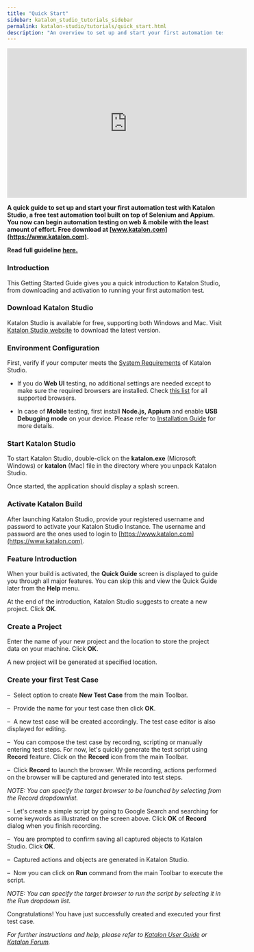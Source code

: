 ```yaml
---
title: "Quick Start"
sidebar: katalon_studio_tutorials_sidebar
permalink: katalon-studio/tutorials/quick_start.html
description: "An overview to set up and start your first automation test with Katalon Studio to quickly begin automation testing on web and mobile applications."
---
```

<iframe width="560" height="349" src="https://www.youtube.com/embed/Q80JTXYIteU?autoplay=1" frameborder="0" allowfullscreen="allowfullscreen">&nbsp;</iframe>

**A quick guide to set up and start your first automation test with Katalon Studio, a free test automation tool built on top of Selenium and Appium. You now can begin automation testing on web & mobile with the least amount of effort. Free download at [www.katalon.com](https://www.katalon.com).**

**Read full guideline [here.](/x/l4Ei)**

### Introduction

This Getting Started Guide gives you a quick introduction to Katalon Studio, from downloading and activation to running your first automation test.

### Download Katalon Studio

Katalon Studio is available for free, supporting both Windows and Mac. Visit [Katalon Studio website](https://www.katalon.com/) to download the latest version.

### Environment Configuration

First, verify if your computer meets the [System Requirements](http://docs.katalon.com/display/KD/System+Requirements) of Katalon Studio.

- If you do **Web UI** testing, no additional settings are needed except to make sure the required browsers are installed. Check [this list](/x/dAAM) for all supported browsers.

- In case of **Mobile** testing, first install **Node.js, Appium** and enable **USB Debugging mode** on your device. Please refer to [Installation Guide](http://docs.katalon.com/display/KD/Installation+and+Setup) for more details.

### Start Katalon Studio

To start Katalon Studio, double-click on the **katalon.exe** (Microsoft Windows) or **katalon** (Mac) file in the directory where you unpack Katalon Studio.

Once started, the application should display a splash screen.

### Activate Katalon Build

After launching Katalon Studio, provide your registered username and password to activate your Katalon Studio Instance. The username and password are the ones used to login to [https://www.katalon.com](https://www.katalon.com).

### Feature Introduction

When your build is activated, the **Quick Guide** screen is displayed to guide you through all major features. You can skip this and view the Quick Guide later from the **Help** menu.

At the end of the introduction, Katalon Studio suggests to create a new project. Click **OK**.

### Create a Project

Enter the name of your new project and the location to store the project data on your machine. Click **OK**.

A new project will be generated at specified location.

### Create your first Test Case

–  Select option to create **New Test Case** from the main Toolbar.

–  Provide the name for your test case then click **OK**.

–  A new test case will be created accordingly. The test case editor is also displayed for editing.

–  You can compose the test case by recording, scripting or manually entering test steps. For now, let's quickly generate the test script using **Record** feature. Click on the **Record** icon from the main Toolbar.

–  Click **Record** to launch the browser. While recording, actions performed on the browser will be captured and generated into test steps.

_NOTE: You can specify the target browser to be launched by selecting from the Record dropdownlist._

–  Let's create a simple script by going to Google Search and searching for some keywords as illustrated on the screen above. Click **OK** of **Record** dialog when you finish recording.

–  You are prompted to confirm saving all captured objects to Katalon Studio. Click **OK**.

–  Captured actions and objects are generated in Katalon Studio.

–  Now you can click on **Run** command from the main Toolbar to execute the script.

_NOTE: You can specify the target browser to run the script by selecting it in the Run dropdown list._

Congratulations! You have just successfully created and executed your first test case.

_For further instructions and help, please refer to [Katalon User Guide](/x/oArR) or [Katalon Forum](https://forum.katalon.com/)._
